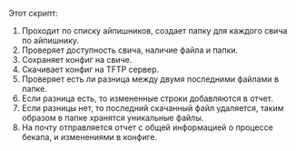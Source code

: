 Этот скрипт:
1. Проходит по списку айпишников, создает папку для каждого свича по айпишнику. 
2. Проверяет доступность свича, наличие файла и папки.  
3. Сохраняет конфиг на свиче.
4. Скачивает конфиг на TFTP сервер.
5. Проверяет есть ли разница между двумя последними файлами в папке.
6. Если разница есть, то измененные строки добавляются в отчет.
7. Если разницы нет, то последний скачанный файл удаляется, таким образом в папке хранятся уникальные файлы.
8. На почту отправляется отчет с общей информацией о процессе бекапа, и изменениями в конфиге.  
